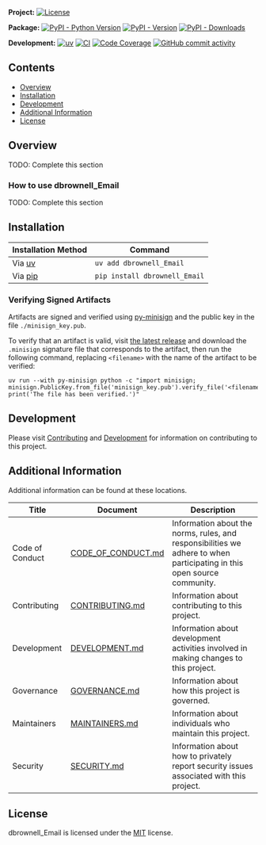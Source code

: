 **Project:**
[![License](https://img.shields.io/github/license/davidbrownell/dbrownell_Email?color=dark-green)](https://github.com/davidbrownell/dbrownell_Email/blob/master/LICENSE)

**Package:**
[![PyPI - Python Version](https://img.shields.io/pypi/pyversions/dbrownell_Email?color=dark-green)](https://pypi.org/project/dbrownell_Email/)
[![PyPI - Version](https://img.shields.io/pypi/v/dbrownell_Email?color=dark-green)](https://pypi.org/project/dbrownell_Email/)
[![PyPI - Downloads](https://img.shields.io/pypi/dm/dbrownell_Email)](https://pypistats.org/packages/dbrownell-email)

**Development:**
[![uv](https://img.shields.io/endpoint?url=https://raw.githubusercontent.com/astral-sh/uv/main/assets/badge/v0.json)](https://github.com/astral-sh/uv)
[![CI](https://github.com/davidbrownell/dbrownell_Email/actions/workflows/CICD.yml/badge.svg)](https://github.com/davidbrownell/dbrownell_Email/actions/workflows/CICD.yml)
[![Code Coverage](https://img.shields.io/endpoint?url=https://gist.githubusercontent.com/davidbrownell/f15146b1b8fdc0a5d45ac0eb786a84f7/raw/dbrownell_Email_code_coverage.json)](https://github.com/davidbrownell/dbrownell_Email/actions)
[![GitHub commit activity](https://img.shields.io/github/commit-activity/y/davidbrownell/dbrownell_Email?color=dark-green)](https://github.com/davidbrownell/dbrownell_Email/commits/main/)

<!-- Content above this delimiter will be copied to the generated README.md file. DO NOT REMOVE THIS COMMENT, as it will cause regeneration to fail. -->

## Contents
- [Overview](#overview)
- [Installation](#installation)
- [Development](#development)
- [Additional Information](#additional-information)
- [License](#license)

## Overview
TODO: Complete this section

### How to use dbrownell_Email
TODO: Complete this section

<!-- Content below this delimiter will be copied to the generated README.md file. DO NOT REMOVE THIS COMMENT, as it will cause regeneration to fail. -->

## Installation

| Installation Method | Command |
| --- | --- |
| Via [uv](https://github.com/astral-sh/uv) | `uv add dbrownell_Email` |
| Via [pip](https://pip.pypa.io/en/stable/) | `pip install dbrownell_Email` |

### Verifying Signed Artifacts
Artifacts are signed and verified using [py-minisign](https://github.com/x13a/py-minisign) and the public key in the file `./minisign_key.pub`.

To verify that an artifact is valid, visit [the latest release](https://github.com/davidbrownell/dbrownell_Email/releases/latest) and download the `.minisign` signature file that corresponds to the artifact, then run the following command, replacing `<filename>` with the name of the artifact to be verified:

```shell
uv run --with py-minisign python -c "import minisign; minisign.PublicKey.from_file('minisign_key.pub').verify_file('<filename>'); print('The file has been verified.')"
```

## Development
Please visit [Contributing](https://github.com/davidbrownell/dbrownell_Email/blob/main/CONTRIBUTING.md) and [Development](https://github.com/davidbrownell/dbrownell_Email/blob/main/DEVELOPMENT.md) for information on contributing to this project.

## Additional Information
Additional information can be found at these locations.

| Title | Document | Description |
| --- | --- | --- |
| Code of Conduct | [CODE_OF_CONDUCT.md](https://github.com/davidbrownell/dbrownell_Email/blob/main/CODE_OF_CONDUCT.md) | Information about the norms, rules, and responsibilities we adhere to when participating in this open source community. |
| Contributing | [CONTRIBUTING.md](https://github.com/davidbrownell/dbrownell_Email/blob/main/CONTRIBUTING.md) | Information about contributing to this project. |
| Development | [DEVELOPMENT.md](https://github.com/davidbrownell/dbrownell_Email/blob/main/DEVELOPMENT.md) | Information about development activities involved in making changes to this project. |
| Governance | [GOVERNANCE.md](https://github.com/davidbrownell/dbrownell_Email/blob/main/GOVERNANCE.md) | Information about how this project is governed. |
| Maintainers | [MAINTAINERS.md](https://github.com/davidbrownell/dbrownell_Email/blob/main/MAINTAINERS.md) | Information about individuals who maintain this project. |
| Security | [SECURITY.md](https://github.com/davidbrownell/dbrownell_Email/blob/main/SECURITY.md) | Information about how to privately report security issues associated with this project. |

## License
dbrownell_Email is licensed under the <a href="https://choosealicense.com/licenses/MIT/" target="_blank">MIT</a> license.
